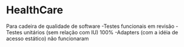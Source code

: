 # HealthCare
Para cadeira de qualidade de software
-Testes funcionais em revisão
-Testes unitários (sem relação com IU) 100%
-Adapters (com a idéia de acesso estático) não funcionaram
